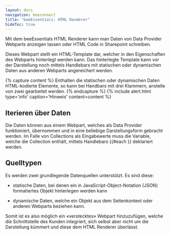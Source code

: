 ```yaml
---
layout: docs
navigation: beeconnect
title: "beeEssentials: HTML Renderer"
hideToc: true
---
```

Mit dem beeEssentials HTML Renderer kann man Daten von Data Provider Webparts anzeigen lassen oder HTML Code in Sharepoint schreiben.

Dieses Webpart stellt ein HTML-Template dar, welcher in den Eigenschaften des Webparts hinterlegt werden kann. Das hinterlegte Template kann vor der Darstellung noch mittels Handlebars mit statischen oder dynamischen Daten aus anderen Webparts angereichert werden.

{% capture content %}
Enthalten die statischen oder dynamischen Daten HTML-kodierte Elemente, so kann bei Handbars mit drei Klammern, anstelle von zwei gearbeitet werden.
{% endcapture %}
{% include alert.html type='info' caption='Hinweis' content=content %}

## Iterieren über Daten

Die Daten können aus einem Webpart, welches als Data Provider funktioniert, übernommen und in eine beliebige Darstellungsform gebracht werden. Im Falle von Collections als Eingabewerte muss die Variable, welche die Collection enthält, mittels Handlebars {{#each <collection variable>}} deklariert werden.

## Quelltypen
Es werden zwei grundlegende Datenquellen unterstützt. Es sind diese:

* statische Daten, bei denen ein in JavaScript-Object-Notation (JSON) formatiertes Objekt hinterlegen werden kann

* dynamische Daten, welche ein Objekt aus dem Seitenkontext oder anderen Webparts beziehen kann. 

Somit ist es also möglich ein «verstecktes» Webpart hinzuzufügen, welche die Schnittstelle des Kunden integriert, sich selbst aber nicht um die Darstellung kümmert und diese dem HTML Renderer überlässt.
